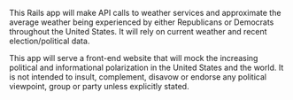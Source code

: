 This Rails app will make API calls to weather services and approximate the average weather being experienced by either Republicans or Democrats throughout the United States. It will rely on current weather and recent election/political data.

This app will serve a front-end website that will mock the increasing political and informational polarization in the United States and the world. It is not intended to insult, complement, disavow or endorse any political viewpoint, group or party unless explicitly stated.

